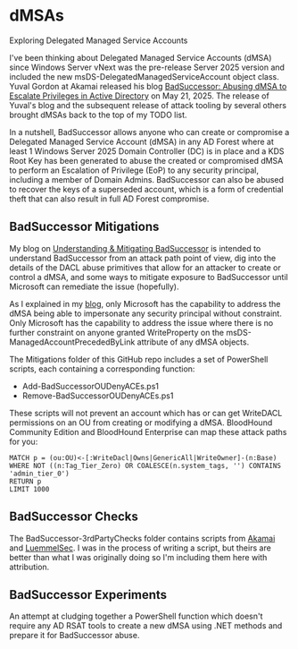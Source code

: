 # dMSAs
Exploring Delegated Managed Service Accounts

I've been thinking about Delegated Managed Service Accounts (dMSA) since Windows Server vNext was the pre-release Server 2025 version and included the new msDS-DelegatedManagedServiceAccount object class.  Yuval Gordon at Akamai released his blog [BadSuccessor: Abusing dMSA to Escalate Privileges in Active Directory](https://www.akamai.com/blog/security-research/abusing-dmsa-for-privilege-escalation-in-active-directory) on May 21, 2025.  The release of Yuval's blog and the subsequent release of attack tooling by several others brought dMSAs back to the top of my TODO list.

In a nutshell, BadSuccessor allows anyone who can create or compromise a Delegated Managed Service Account (dMSA) in any AD Forest where at least 1 Windows Server 2025 Domain Controller (DC) is in place and a KDS Root Key has been generated to abuse the created or compromised dMSA to perform an Escalation of Privilege (EoP) to any security principal, including a member of Domain Admins. BadSuccessor can also be abused to recover the keys of a superseded account, which is a form of credential theft that can also result in full AD Forest compromise. 

## BadSuccessor Mitigations
My blog on [Understanding & Mitigating BadSuccessor](https://specterops.io/blog/2025/05/27/understanding-mitigating-badsuccessor/) is intended to understand BadSuccessor from an attack path point of view, dig into the details of the DACL abuse primitives that allow for an attacker to create or control a dMSA, and some ways to mitigate exposure to BadSuccessor until Microsoft can remediate the issue (hopefully).

As I explained in my [blog](https://specterops.io/blog/2025/05/27/understanding-mitigating-badsuccessor/), only Microsoft has the capability to address the dMSA being able to impersonate any security principal without constraint.  Only Microsoft has the capability to address the issue where there is no further constraint on anyone granted WriteProperty on the msDS-ManagedAccountPrecededByLink attribute of any dMSA objects.

The Mitigations folder of this GitHub repo includes a set of PowerShell scripts, each containing a corresponding function:
- Add-BadSuccessorOUDenyACEs.ps1
- Remove-BadSuccessorOUDenyACEs.ps1 

These scripts will not prevent an account which has or can get WriteDACL permissions on an OU from creating or modifying a dMSA.
BloodHound Community Edition and BloodHound Enterprise can map these attack paths for you:
```
MATCH p = (ou:OU)<-[:WriteDacl|Owns|GenericAll|WriteOwner]-(n:Base)
WHERE NOT ((n:Tag_Tier_Zero) OR COALESCE(n.system_tags, '') CONTAINS 'admin_tier_0')
RETURN p
LIMIT 1000
```

## BadSuccessor Checks
The BadSuccessor-3rdPartyChecks folder contains scripts from [Akamai](https://github.com/akamai/BadSuccessor) and [LuemmelSec](https://github.com/LuemmelSec).  I was in the process of writing a script, but theirs are better than what I was originally doing so I'm including them here with attribution.

## BadSuccessor Experiments
An attempt at cludging together a PowerShell function which doesn't require any AD RSAT tools to create a new dMSA using .NET methods and prepare it for BadSuccessor abuse.
